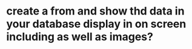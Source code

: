 # create a from and show thd  data in your database  display in on screen including as well as images?
